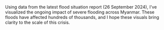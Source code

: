 Using data from the latest flood situation report (26 September 2024), I've visualized the ongoing impact of severe flooding across Myanmar. These floods have affected hundreds of thousands, and I hope these visuals bring clarity to the scale of this crisis.
